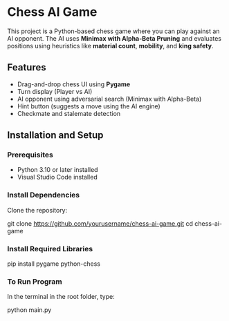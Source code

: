 # Chess AI Game

This project is a Python-based chess game where you can play against an AI opponent. The AI uses **Minimax with Alpha-Beta Pruning** and evaluates positions using heuristics like **material count**, **mobility**, and **king safety**.

## Features

- Drag-and-drop chess UI using **Pygame**
- Turn display (Player vs AI)
- AI opponent using adversarial search (Minimax with Alpha-Beta)
- Hint button (suggests a move using the AI engine)
- Checkmate and stalemate detection


## Installation and Setup

### Prerequisites

- Python 3.10 or later installed  
- Visual Studio Code installed

### Install Dependencies

Clone the repository:

git clone https://github.com/yourusername/chess-ai-game.git
cd chess-ai-game

### Install Required Libraries

pip install pygame python-chess

### To Run Program
In the terminal in the root folder, type:

python main.py
